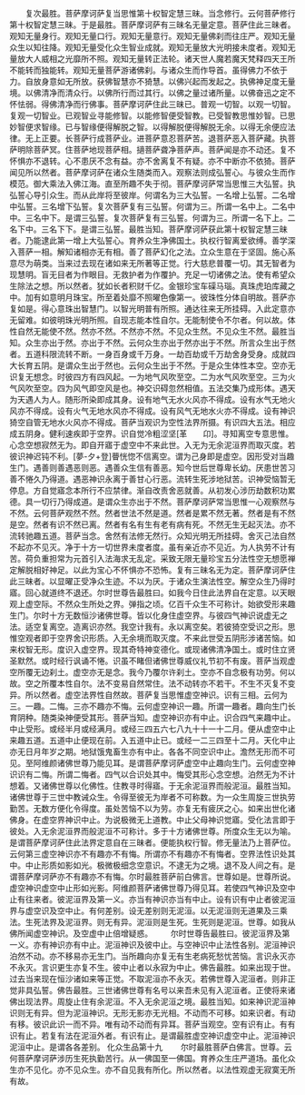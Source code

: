<!-- { "loadSidebar": true } -->
　　复次最胜。菩萨摩诃萨复当思惟第十权智定慧三昧。当念修行。云何菩萨修行第十权智定慧三昧。于是最胜。菩萨摩诃萨有三昧名无量定意。菩萨住此三昧者。观知无量身行。观知无量口行。观知无量意行。观知无量佛刹而往庄严。观知无量众生以知往降。观知无量受化众生智业成就。观知无量放大光明接未度者。观知无量放大人威相之光靡所不照。观知无量转正法轮。诸天世人魔若魔天梵释四天王所不能转而独能转。观知无量菩萨游诸佛刹。与诸众生而作导首。虽得佛力不依于力。自放身意如无所放。获佛智慧亦不猗慧。以佛兴起而发起之。执佛神足度无量境。以佛清净而清众行。以佛所行而过其行。以佛之量过诸所量。以佛奋迅之定不怀怯弱。得佛清净而行佛事。菩萨摩诃萨住此三昧已。普观一切智。以观一切智。复观一切智业。已观智业寻能修智。以能修智便受智教。已受智教思惟妙智。已思妙智便求智缘。已与智缘便得解脱之智。以得解脱便得解脱无余。以得无余便应法律。无上正要。长菩萨行成菩萨业。进菩萨意忍菩萨苦。退菩萨恶入菩萨藏。执菩萨明除菩萨冥。住菩萨地现菩萨相。擿菩萨聋净菩萨声。菩萨闻是亦不动还。复不怀惧亦不退转。心不患厌不念有益。亦不舍离复不有疑。亦不中断亦不依猗。菩萨闻见所以然者。菩萨摩诃萨在诸众生随类而入。观察法则成弘誓心。与彼众生而作模范。御大乘法入佛江海。直至所趣不失于彻。菩萨摩诃萨常当思惟三大弘誓。执弘誓心导引众生。而从此岸将至彼岸。何谓名为三大弘誓。一名增上弘誓。二名增中弘誓。三名增下弘誓。复次菩萨复有三弘誓。何谓为三。所谓一名中上。二名中中。三名中下。是谓三弘誓。复次菩萨复有三弘誓。何谓为三。所谓一名下上。二名下中。三名下下。是谓三弘誓。最胜当知。菩萨摩诃萨获此第十权智定慧三昧者。乃能逮此第一增上大弘誓心。育养众生净佛国土。执权行智离爱欲缚。善学深入菩萨一相。解知诸相亦无有相。善了菩萨幻化之法。立众生意在于坚固。施心系意尽为萌类。当来过去现在诸如来无所著等正觉。行大慈悲普覆一切。其无智者为现慧明。盲无目者为作眼目。无救护者为作覆护。充足一切诸佛之法。使有希望众生除法之想。所以然者。犹如长者积财千亿。金银珍宝车磲马瑙。真珠虎珀库藏之中。加有如意明月珠宝。所至着处靡不照曜色像第一。彼珠性分体自明故。菩萨亦复如是。得心意珠出智慧门。以智光明普有所照。通达往来无所挂碍。入此定意亦无留难。如彼明珠光明所照。自现志能本性自尔。无能制使令不尔者。何以故。体性自然无能使不然。然亦不然。不然亦不然。不见众生然。不见众生不然。最胜当知。众生亦出于然。亦出于不然。云何众生亦出于然亦出于不然。所言众生出于然者。五道科限流转不断。一身百身或千万身。一劫百劫或千万劫舍身受身。成就四大长育五阴。是谓众生出于然也。云何众生出于不然。于是众生体性本空。空亦无识复无想念。时彼四方有四风起。一为地气风吹至空。二为水气风吹至空。三为火气风吹至空。四为风气即空风是也。神交识碍忽然相值。五法交集乃成形体。遇天为天遇人为人。随形所染即成其身。设有地气无水火风亦不得成。设有水气无地火风亦不得成。设有火气无地水风亦不得成。设有风气无地水火亦不得成。设有神识猗空自管无地水火风亦不得成。菩萨当观识为空性法界所摄。有识四大五法。相应成五阴身。健利速疾即于空界。识自觉冷粗涩坚[革　　卬]。寻知离空专意思惟。心念空想寂然无为。即自开寤于虚空中不来此世。入无为无余泥洹界而取灭度。若彼识神迟钝不利。[夢-夕+登]瞢恍惚不信离空。谓为己身即是虚空。因形受对当趣生门。遇善则善遇恶则恶。遇善众生信有善恶。知今世后世尊卑长幼。厌患世苦习善不惓久乃得道。遇恶神识永离于善甘心行恶。流转生死涉地狱苦。识神受恼暂无停息。方自觉寤念本所行不应禁律。渐自改责舍恶就善。从初发心涉历劫数积功累德。具一切行乃得成道。是谓众生亦出于不然。菩萨摩诃萨常当思惟一心观察然与不然。云何菩萨观然不然。然者世法不然是道。然者是累不然无著。然者是有不然是空。然者有识不然已离。然者有名有生有老有病有死。不然无生无起灭法。亦不流转驰趣五道。菩萨当念。舍然有法修无然行。众知光明无所挂碍。舍灭己法自然不起亦不见灭。净于十方一切世界未度者度。虽有亲近亦不见近。为人执劳不计有苦。荷负重担常为元首引入法海求无乱定。采致无限无量珍宝五分法性空无想愿禅定解脱相好神足。以此为宝心不怀惧亦不恐怖。复有三昧名无为定。菩萨摩诃萨住此三昧者。以显曜正受净众生迹。不以为厌。于诸众生演法性空。解空众生乃得时寤。回心就道终不退还。尔时世尊告最胜曰。如我今日住此法界自在定意。以天眼观上虚空际。不然众生所处之界。弹指之顷。亿百千众生不可称计。始欲受形来趣生门。尔时十方无数恒沙诸佛世尊。皆以化身住虚空界。与彼四气神识说虚无之法。适空复离空。造离识亦然。我空计我有。永以离空矣。若彼猗空受识之形。思惟空观者即于空界舍识形质。入无余境而取灭度。不来此世受五阴形涉诸苦恼。如来权智无形。度识入虚空界。现其奇特神变德化。或现诸佛清净国土。或时住立贤圣默然。或时经行讽诵不惓。识虽不睹但诸佛世尊威仪礼节初不有废。菩萨当观虚空所覆无边刹土。虚空亦无是念。我今乃覆尔许刹土。空亦不自念极有功劳。何以故。空之所覆本性自尔。法不变易自然常住。法不动转亦不若干。不生不灭复不变异。所以然者。虚空法界性自然故。菩萨复当思惟虚空神识。识有三相。云何为三。一趣。二悔。三亦不趣亦不悔。云何虚空神识一趣。所谓一趣者。趣向生门长育阴种。随类染神便受其形。菩萨当知。虚空神识亦有中止。识合四气来趣中止。中止受形。或经半月或经满月。或经三四五六七八九十十一十二月。便从虚空中止来趣五道。五道中止便现在前。入五道中止已。或经一二三四至十二月。天化中止亦无日月年岁之期。地狱饿鬼畜生亦有中止。各各不同空识中止。澹然无形而不可见。至阿维颜诸佛世尊乃能见耳。是谓菩萨摩诃萨虚空中止趣向生门。云何虚空神识识有二悔。所谓二悔者。四气以合识处其中。悔受其形心念空想。泊然无为不计想着。又诸佛世尊以化佛性。住教寻时得寤。于无余泥洹界而般泥洹。最胜当知。诸佛世尊于三世中教诫众生。令得至彼无为岸者不可称数。为一众生周旋三世执劳勤苦。无数方便化令得度。虽处苦恼不以为劳。亦复无有疲厌之心。如来出世化诸佛身。在虚空界神识中止。为说极微无上道教。中止父母神识觉寤。受化法言即于彼处。入无余泥洹界而般泥洹不可称计。多于十方诸佛世尊。所度众生无以为喻。是谓菩萨摩诃萨住此法界定意自在三昧者。便能执权行智。修无量法乃上菩萨位。云何第三虚空神识亦不有趣亦不有悔。所谓亦不有趣亦不有悔者。空界法性识处其中。中止形质如影如光。极微极细念空意识。不逮无为之境。退不及人间之有。是谓菩萨摩诃萨亦不有趣亦不有悔。尔时最胜菩萨前白佛言。世尊如是。世尊所说。虚空神识虚空中止形如光影。阿维颜菩萨诸佛世尊乃得见耳。若使四气神识及空中止有往来者。彼泥洹界及第一义。亦当有神识亦当有中止。设有识有中止者彼泥洹界与虚空识及空中止。有何差别。设无差别则无泥洹。以无泥洹则无道果及三乘法。生死法界及泥洹界。则无有异。泥洹则是生死。生死则是泥洹。世尊。如我从佛所闻虚空神识。及空虚中止倍增疑惑。
　　尔时世尊告最胜曰。彼泥洹界及第一义。亦有神识亦有中止。泥洹神识及彼中止。与空神识中止法性各别。泥洹神识泊然不动。亦不移易亦无生门。当所趣向亦复无有生老病死愁忧苦恼。言识永灭亦不永灭。言识更生亦复不生。彼中止者以永寂为中止。佛告最胜。如来出现于世。过去当来现在恒沙诸如来等正觉。不取泥洹亦不永灭。若佛世尊入泥洹者。则非正觉非具弘誓。佛告最胜。三世诸佛世尊有名号以来吾未见有入泥洹者。正使将来诸佛出现法界。周旋止住有余泥洹。不入无余泥洹之境。最胜当知。如来神识泥洹神识则无有异。但为泥洹神识。无形无影亦无光相。不动而不可移。如来识者。有动有移。彼识此识一而不异。唯有动不动而有异耳。菩萨当观空。空有识有止。有有识有止。若复有法在泥洹外者。有识有止。是谓最胜虚空神识虚空中止。泥洹神识泥洹中止。是谓各各差别。
化众生品第十九
　　尔时最胜菩萨白佛言。世尊。云何菩萨摩诃萨涉历生死执勤苦行。从一佛国至一佛国。育养众生庄严道场。虽化众生亦不见化。亦不见众生。亦不自见我有所化。所以然者。以法性观虚无寂寞无所有故。
